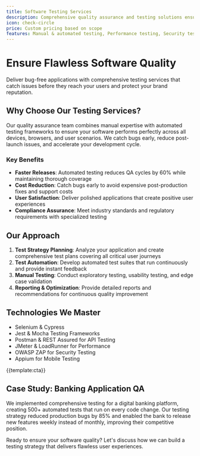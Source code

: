 ```yaml
---
title: Software Testing Services
description: Comprehensive quality assurance and testing solutions ensuring your software delivers flawless user experiences and meets the highest quality standards
icon: check-circle
price: Custom pricing based on scope
features: Manual & automated testing, Performance testing, Security testing, Mobile app testing, API testing, Compliance testing
---
```


# Ensure Flawless Software Quality

Deliver bug-free applications with comprehensive testing services that catch issues before they reach your users and protect your brand reputation.

## Why Choose Our Testing Services?

Our quality assurance team combines manual expertise with automated testing frameworks to ensure your software performs perfectly across all devices, browsers, and user scenarios. We catch bugs early, reduce post-launch issues, and accelerate your development cycle.

### Key Benefits

- **Faster Releases**: Automated testing reduces QA cycles by 60% while maintaining thorough coverage
- **Cost Reduction**: Catch bugs early to avoid expensive post-production fixes and support costs
- **User Satisfaction**: Deliver polished applications that create positive user experiences
- **Compliance Assurance**: Meet industry standards and regulatory requirements with specialized testing

## Our Approach

1. **Test Strategy Planning**: Analyze your application and create comprehensive test plans covering all critical user journeys
2. **Test Automation**: Develop automated test suites that run continuously and provide instant feedback
3. **Manual Testing**: Conduct exploratory testing, usability testing, and edge case validation
4. **Reporting & Optimization**: Provide detailed reports and recommendations for continuous quality improvement

## Technologies We Master

- Selenium & Cypress
- Jest & Mocha Testing Frameworks
- Postman & REST Assured for API Testing
- JMeter & LoadRunner for Performance
- OWASP ZAP for Security Testing
- Appium for Mobile Testing

{{template:cta}}

## Case Study: Banking Application QA

We implemented comprehensive testing for a digital banking platform, creating 500+ automated tests that run on every code change. Our testing strategy reduced production bugs by 85% and enabled the bank to release new features weekly instead of monthly, improving their competitive position.

Ready to ensure your software quality? Let's discuss how we can build a testing strategy that delivers flawless user experiences.
